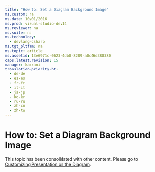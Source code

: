 ```yaml
---
title: "How to: Set a Diagram Background Image"
ms.custom: na
ms.date: 10/01/2016
ms.prod: visual-studio-dev14
ms.reviewer: na
ms.suite: na
ms.technology: 
  - devlang-csharp
ms.tgt_pltfrm: na
ms.topic: article
ms.assetid: 13e6971c-0623-4db0-8289-a0c46d388380
caps.latest.revision: 15
manager: kamrani
translation.priority.ht: 
  - de-de
  - es-es
  - fr-fr
  - it-it
  - ja-jp
  - ko-kr
  - ru-ru
  - zh-cn
  - zh-tw
---
```

# How to: Set a Diagram Background Image
This topic has been consolidated with other content. Please go to [Customizing Presentation on the Diagram](../VS_IDE/Customizing-Presentation-on-the-Diagram.md).